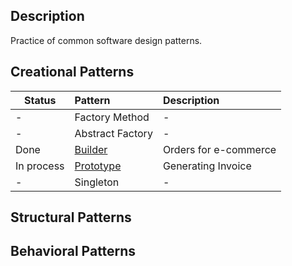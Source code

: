 ## Description

Practice of common software design patterns.


## Creational Patterns

 Status     | Pattern                            | Description           |
|------------|:-----------------------------------|:----------------------|
| -          | Factory Method                     | -                     |
| -          | Abstract Factory                   | -                     |
| Done       | [Builder](Creational/Builder)      | Orders for e-commerce |
| In process | [Prototype](Creational/Prototype)  | Generating Invoice    |
| -          | Singleton                          | -                     |

## Structural Patterns

## Behavioral Patterns